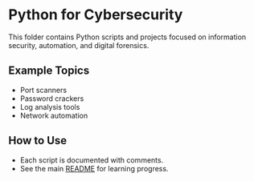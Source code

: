 # Python for Cybersecurity

This folder contains Python scripts and projects focused on information security, automation, and digital forensics.

## Example Topics
- Port scanners
- Password crackers
- Log analysis tools
- Network automation

## How to Use

- Each script is documented with comments.
- See the main [README](../README.md) for learning progress.
